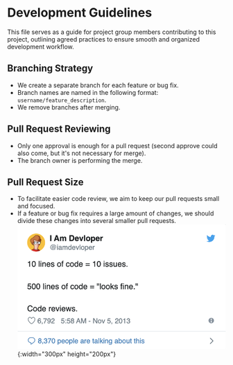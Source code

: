 # Development Guidelines

This file serves as a guide for project group members contributing to this project, outlining agreed practices to ensure smooth and organized development workflow.


## Branching Strategy

- We create a separate branch for each feature or bug fix.
- Branch names are named in the following format: `username/feature_description`.
- We remove branches after merging.

## Pull Request Reviewing

- Only one approval is enough for a pull request (second approve could also come, but it's not necessary for merge).
- The branch owner is performing the merge.

## Pull Request Size

- To facilitate easier code review, we aim to keep our pull requests small and focused.
- If a feature or bug fix requires a large amount of changes, we should divide these changes into several smaller pull requests.
![artifacts/meme_01.png](artifacts/meme_01.png){:width="300px" height="200px"}